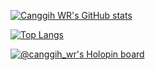 

<!---
canggihwr/canggihwr is a ✨ special ✨ repository because its `README.md` (this file) appears on your GitHub profile.
You can click the Preview link to take a look at your changes.
--->


[![Canggih WR's GitHub stats](https://github-readme-stats.vercel.app/api?username=canggihwr&show_icons=true&theme=tokyonight&hide=issues)](https://github.com/canggihwr/github-readme-stats)

[![Top Langs](https://github-readme-stats.vercel.app/api/top-langs/?username=canggihwr&layout=compact&show_icons=true&theme=tokyonight&hide=html)](https://github.com/canggihwr/github-readme-stats)

[![@canggih_wr's Holopin board](https://holopin.me/canggih_wr)](https://holopin.io/@canggih_wr)

<!---
<p align="center"> 
  All time visitors count<br>
  <img src="https://profile-counter.glitch.me/canggihwr/count.svg" />
</p>
--->


<!-- [![Canggih Wahyu Rinaldi's GitHub Activity Graph](https://activity-graph.herokuapp.com/graph?username=canggihwr&theme=rogue)](https://github.com/canhhihwr)
 -->
